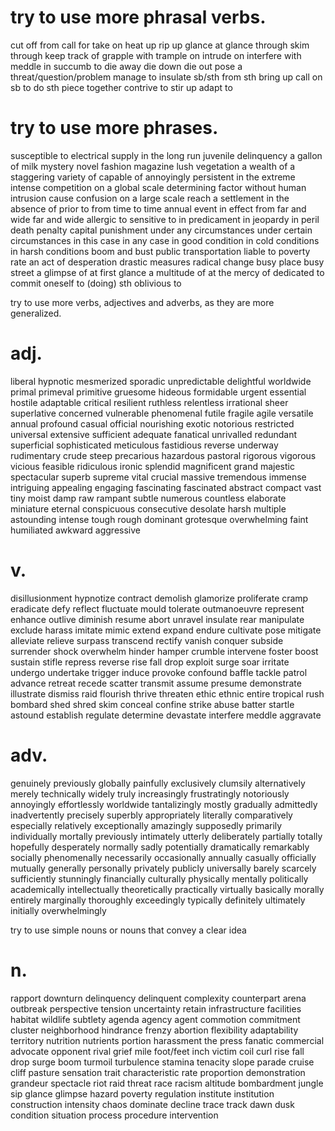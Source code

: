 # try to use more phrasal verbs.

cut off from
call for
take on
heat up
rip up
glance at
glance through
skim through
keep track of
grapple with
trample on
intrude on
interfere with
meddle in
succumb to
die away
die down
die out
pose a threat/question/problem
manage to
insulate sb/sth from sth
bring up
call on sb to do sth
piece together
contrive to
stir up
adapt to

# try to use more phrases.

susceptible to
electrical supply
in the long run
juvenile delinquency
a gallon of milk
mystery novel
fashion magazine
lush vegetation
a wealth of
a staggering variety of
capable of
annoyingly persistent
in the extreme
intense competition
on a global scale
determining factor
without human intrusion
cause confusion
on a large scale
reach a settlement
in the absence of
prior to
from time to time
annual event
in effect
from far and wide
far and wide
allergic to
sensitive to
in predicament
in jeopardy
in peril
death penalty
capital punishment
under any circumstances
under certain circumstances
in this case
in any case
in good condition
in cold conditions
in harsh conditions
boom and bust
public transportation
liable to
poverty rate
an act of desperation
drastic measures
radical change
busy place
busy street
a glimpse of
at first glance
a multitude of
at the mercy of
dedicated to
commit oneself to (doing) sth
oblivious to

try to use more verbs, adjectives and adverbs, as they are more generalized.

# adj.

liberal
hypnotic
mesmerized
sporadic
unpredictable
delightful
worldwide
primal
primeval
primitive
gruesome
hideous
formidable
urgent
essential
hostile
adaptable
critical
resilient
ruthless
relentless
irrational
sheer
superlative
concerned
vulnerable
phenomenal
futile
fragile
agile
versatile
annual
profound
casual
official
nourishing
exotic
notorious
restricted
universal
extensive
sufficient
adequate
fanatical
unrivalled
redundant
superficial
sophisticated
meticulous
fastidious
reverse
underway
rudimentary
crude
steep
precarious
hazardous
pastoral
rigorous
vigorous
vicious
feasible
ridiculous
ironic
splendid
magnificent
grand
majestic
spectacular
superb
supreme
vital
crucial
massive
tremendous
immense
intriguing
appealing
engaging
fascinating
fascinated
abstract
compact
vast
tiny
moist
damp
raw
rampant
subtle
numerous
countless
elaborate
miniature
eternal
conspicuous
consecutive
desolate
harsh
multiple
astounding
intense
tough
rough
dominant
grotesque
overwhelming
faint
humiliated
awkward
aggressive

# v.

disillusionment
hypnotize
contract
demolish
glamorize
proliferate
cramp
eradicate
defy
reflect
fluctuate
mould
tolerate
outmanoeuvre
represent
enhance
outlive
diminish
resume
abort
unravel
insulate
rear
manipulate
exclude
harass
imitate
mimic
extend
expand
endure
cultivate
pose
mitigate
alleviate
relieve
surpass
transcend
rectify
vanish
conquer
subside
surrender
shock
overwhelm
hinder
hamper
crumble
intervene
foster
boost
sustain
stifle
repress
reverse
rise
fall
drop
exploit
surge
soar
irritate
undergo
undertake
trigger
induce
provoke
confound
baffle
tackle
patrol
advance
retreat
recede
scatter
transmit
assume
presume
demonstrate
illustrate
dismiss
raid
flourish
thrive
threaten
ethic
ethnic
entire
tropical
rush
bombard
shed
shred
skim
conceal
confine
strike
abuse
batter
startle
astound
establish
regulate
determine
devastate
interfere
meddle
aggravate

# adv.

genuinely
previously
globally
painfully
exclusively
clumsily
alternatively
merely
technically
widely
truly
increasingly
frustratingly
notoriously
annoyingly
effortlessly
worldwide
tantalizingly
mostly
gradually
admittedly
inadvertently
precisely
superbly
appropriately
literally
comparatively
especially
relatively
exceptionally
amazingly
supposedly
primarily
individually
mortally
previously
intimately
utterly
deliberately
partially
totally
hopefully
desperately
normally
sadly
potentially
dramatically
remarkably
socially
phenomenally
necessarily
occasionally
annually
casually
officially
mutually
generally
personally
privately
publicly
universally
barely
scarcely
sufficiently
stunningly
financially
culturally
physically
mentally
politically
academically
intellectually
theoretically
practically
virtually
basically
morally
entirely
marginally
thoroughly
exceedingly
typically
definitely
ultimately
initially
overwhelmingly

try to use simple nouns or nouns that convey a clear idea

# n.

rapport
downturn
delinquency
delinquent
complexity
counterpart
arena
outbreak
perspective
tension
uncertainty
retain
infrastructure
facilities
habitat
wildlife
subtlety
agenda
agency
agent
commotion
commitment
cluster
neighborhood
hindrance
frenzy
abortion
flexibility
adaptability
territory
nutrition
nutrients
portion
harassment
the press
fanatic
commercial
advocate
opponent
rival
grief
mile
foot/feet
inch
victim
coil
curl
rise
fall
drop
surge
boom
turmoil
turbulence
stamina
tenacity
slope
parade
cruise
cliff
pasture
sensation
trait
characteristic
rate
proportion
demonstration
grandeur
spectacle
riot
raid
threat
race
racism
altitude
bombardment
jungle
sip
glance
glimpse
hazard
poverty
regulation
institute
institution
construction
intensity
chaos
dominate
decline
trace
track
dawn
dusk
condition
situation
process
procedure
intervention
